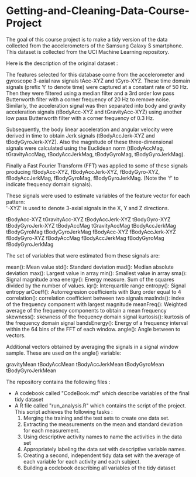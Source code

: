 # Getting-and-Cleaning-Data-Course-Project

The goal of this course project is to make a tidy version of the data collected
from the accelerometers of the Samsung Galaxy S smartphone. This dataset is collected from 
 the UCI Machine Learning repository. 
 
 Here is the description of the original dataset :
 
 The features selected for this database come from the accelerometer and gyroscope 3-axial 
 raw signals tAcc-XYZ and tGyro-XYZ. These time domain signals (prefix 't' to denote time) 
 were captured at a constant rate of 50 Hz. Then they were filtered using a median filter and 
 a 3rd order low pass Butterworth filter with a corner frequency of 20 Hz to remove noise. 
 Similarly, the acceleration signal was then separated into body and gravity acceleration 
 signals (tBodyAcc-XYZ and tGravityAcc-XYZ) using another low pass Butterworth filter with 
 a corner frequency of 0.3 Hz. 

Subsequently, the body linear acceleration and angular velocity were derived in time to obtain 
Jerk signals (tBodyAccJerk-XYZ and tBodyGyroJerk-XYZ). Also the magnitude of these three-dimensional 
signals were calculated using the Euclidean norm (tBodyAccMag, tGravityAccMag, tBodyAccJerkMag, tBodyGyroMag,
tBodyGyroJerkMag). 

Finally a Fast Fourier Transform (FFT) was applied to some of these signals producing fBodyAcc-XYZ, 
fBodyAccJerk-XYZ, fBodyGyro-XYZ, fBodyAccJerkMag, fBodyGyroMag, fBodyGyroJerkMag. (Note the 'f' to 
indicate frequency domain signals). 

These signals were used to estimate variables of the feature vector for each pattern:  
'-XYZ' is used to denote 3-axial signals in the X, Y and Z directions.

tBodyAcc-XYZ
tGravityAcc-XYZ
tBodyAccJerk-XYZ
tBodyGyro-XYZ
tBodyGyroJerk-XYZ
tBodyAccMag
tGravityAccMag
tBodyAccJerkMag
tBodyGyroMag
tBodyGyroJerkMag
fBodyAcc-XYZ
fBodyAccJerk-XYZ
fBodyGyro-XYZ
fBodyAccMag
fBodyAccJerkMag
fBodyGyroMag
fBodyGyroJerkMag

The set of variables that were estimated from these signals are: 

mean(): Mean value
std(): Standard deviation
mad(): Median absolute deviation 
max(): Largest value in array
min(): Smallest value in array
sma(): Signal magnitude area
energy(): Energy measure. Sum of the squares divided by the number of values. 
iqr(): Interquartile range 
entropy(): Signal entropy
arCoeff(): Autorregresion coefficients with Burg order equal to 4
correlation(): correlation coefficient between two signals
maxInds(): index of the frequency component with largest magnitude
meanFreq(): Weighted average of the frequency components to obtain a mean frequency
skewness(): skewness of the frequency domain signal 
kurtosis(): kurtosis of the frequency domain signal 
bandsEnergy(): Energy of a frequency interval within the 64 bins of the FFT of each window.
angle(): Angle between to vectors.

Additional vectors obtained by averaging the signals in a signal window sample. These are used on the angle() variable:

gravityMean
tBodyAccMean
tBodyAccJerkMean
tBodyGyroMean
tBodyGyroJerkMean


The repository contains the following files :
- A codebook called "CodeBook.md" which describe variables of the final tidy dataset
- A R file called "run_analysis.R" which contains the script of the project. This script achieves 
the following tasks :
  1. Merging the training and the test sets to create one data set.
  2. Extracting the measurements on the mean and standard deviation for each measurement.
  3. Using descriptive activity names to name the activities in the data set
  4. Appropriately labeling the data set with descriptive variable names.
  5. Creating a second, independent tidy data set with the average of each variable for each activity and each subject.
  6. Building a codebook describing all variables of the tidy dataset
  
  

